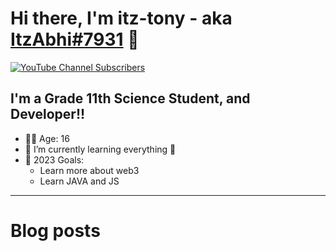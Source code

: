 # Hi there, I'm itz-tony - aka [ItzAbhi#7931][discord-user-id] 👋

[![YouTube Channel Subscribers](https://img.shields.io/youtube/channel/subscribers/UCyc4JNEutYQBoDfdtnJ6vag?color=RED&label=SUBSCRIBERs&logo=youtube&logoColor=orange&style=social)][youtube]

## I'm a Grade 11th Science Student, and Developer!!

- ✌🏻 Age: 16
- 🌱 I’m currently learning everything 🤣
- 🥅 2023 Goals:
  - Learn more about web3
  - Learn JAVA and JS

---

# Blog posts

<!-- BLOG-POST-LIST:START -->
<!-- BLOG-POST-LIST:END -->

[youtube]: https://youtube.com/@rust2649
[discord-user-id]: https://discordapp.com/users/919538751452119040
